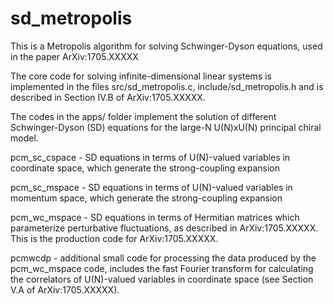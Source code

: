 # sd_metropolis

This is a Metropolis algorithm for solving Schwinger-Dyson equations, 
used in the paper ArXiv:1705.XXXXX

The core code for solving infinite-dimensional linear systems is implemented 
in the files src/sd_metropolis.c, include/sd_metropolis.h and is described in 
Section IV.B of ArXiv:1705.XXXXX.

The codes in the apps/ folder implement the solution of different 
Schwinger-Dyson (SD) equations for the large-N U(N)xU(N) principal chiral 
model. 

pcm_sc_cspace - SD equations in terms of U(N)-valued variables in coordinate 
space, which generate the strong-coupling expansion 

pcm_sc_mspace - SD equations in terms of U(N)-valued variables in momentum 
space, which generate the strong-coupling expansion 

pcm_wc_mspace - SD equations in terms of Hermitian matrices which 
parameterize perturbative fluctuations, as described in ArXiv:1705.XXXXX. 
This is the production code for ArXiv:1705.XXXXX. 

pcmwcdp - additional small code for processing the data produced by the 
pcm_wc_mspace code, includes the fast Fourier transform for calculating the 
correlators of U(N)-valued variables in coordinate space (see Section V.A of 
ArXiv:1705.XXXXX). 
 
